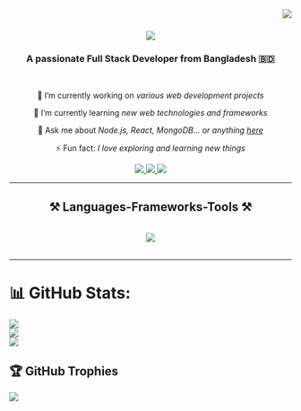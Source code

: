 <img align="right" src="https://visitor-badge.laobi.icu/badge?page_id=MdRakibAli.MdRakibAli&color=blue" />

<h1 align="center">
    <img src="https://readme-typing-svg.herokuapp.com/?font=Righteous&size=35&center=true&vCenter=true&width=500&height=70&duration=4000&lines=Hi+There!+👋;+I'm+Md+Rakib+Ali!;" />
</h1>

<h3 align="center">A passionate Full Stack Developer from Bangladesh 🇧🇩</h3>

<br/>

<div align="center">
 
 🔭 I’m currently working on *various web development projects*
 
 🌱 I’m currently learning *new web technologies and frameworks*

💬 Ask me about *Node.js, React, MongoDB... or anything [here](https://github.com/MdRakibAli/MdRakibAli/issues)*

⚡ Fun fact: *I love exploring and learning new things*

</div>
 
<div align="center"> 
  <a href="mailto:rakib2020.tkg@gmail.com">
    <img src="https://img.shields.io/badge/Gmail-333333?style=for-the-badge&logo=gmail&logoColor=red" />
  </a>
  <a href="https://www.linkedin.com/in/md-rakib-ali/" target="_blank">
    <img src="https://img.shields.io/badge/LinkedIn-0077B5?style=for-the-badge&logo=linkedin&logoColor=white" target="_blank" />
  </a>
  <a href="https://github.com/rakibislam2233" target="_blank">
     <img src="https://img.shields.io/badge/GitHub-181717?style=for-the-badge&logo=github&logoColor=white" target="_blank" />
  </a>
</div>

<hr/>
 
<h2 align="center">⚒️ Languages-Frameworks-Tools ⚒️</h2>
<br/>
<div align="center">
    <img src="https://skillicons.dev/icons?i=html,css,javascript,typescript,react,redux,nextjs,nodejs,express,mongodb,git,github,vscode" />
</div>

<br/>
<hr/>

# 📊 GitHub Stats:
![](https://github-readme-stats.vercel.app/api/top-langs/?username=rakibislam2233&theme=midnight-purple&hide_border=true&include_all_commits=true&count_private=true&layout=compact)<br/>
![](https://github-readme-stats.vercel.app/api?username=rakibislam2233&theme=midnight-purple&hide_border=true&include_all_commits=true&count_private=true)<br/>
![](https://github-readme-streak-stats.herokuapp.com/?user=rakibislam2233&theme=midnight-purple&hide_border=true)


## 🏆 GitHub Trophies
![](https://github-profile-trophy.vercel.app/?username=rakibislam2233&theme=radical&no-frame=true&no-bg=false&margin-w=4)
